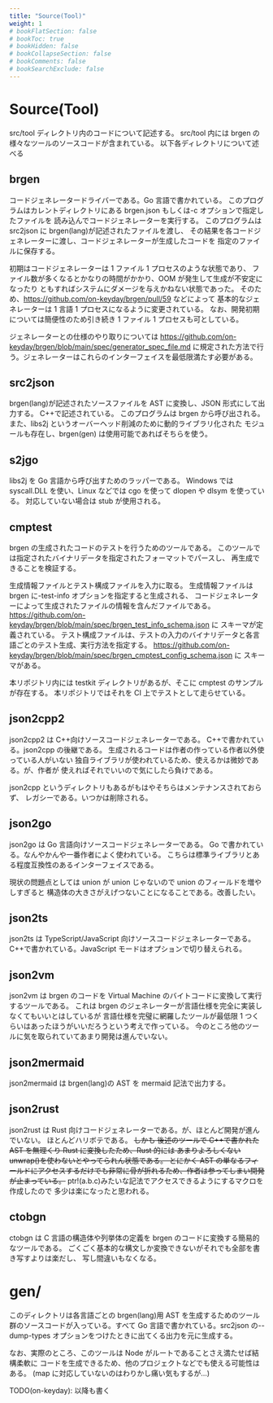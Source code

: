 ```yaml
---
title: "Source(Tool)"
weight: 1
# bookFlatSection: false
# bookToc: true
# bookHidden: false
# bookCollapseSection: false
# bookComments: false
# bookSearchExclude: false
---
```


# Source(Tool)

src/tool ディレクトリ内のコードについて記述する。
src/tool 内には brgen の様々なツールのソースコードが含まれている。
以下各ディレクトリについて述べる

## brgen

コードジェネレータードライバーである。Go 言語で書かれている。
このプログラムはカレントディレクトリにある brgen.json もしくは-c オプションで指定したファイルを
読み込んでコードジェネレーターを実行する。
このプログラムは src2json に brgen(lang)が記述されたファイルを渡し、
その結果を各コードジェネレーターに渡し、コードジェネレーターが生成したコードを
指定のファイルに保存する。

初期はコードジェネレーターは 1 ファイル 1 プロセスのような状態であり、
ファイル数が多くなるとかなりの時間がかかり、OOM が発生して生成が不安定になったり
ともすればシステムにダメージを与えかねない状態であった。
そのため、https://github.com/on-keyday/brgen/pull/59 などによって
基本的なジェネレーターは 1 言語 1 プロセスになるように変更されている。
なお、開発初期については簡便性のため引き続き 1 ファイル 1 プロセスも可としている。

ジェネレーターとの仕様のやり取りについては
https://github.com/on-keyday/brgen/blob/main/spec/generator_spec_file.md
に規定された方法で行う。ジェネレーターはこれらのインターフェイスを最低限満たす必要がある。

## src2json

brgen(lang)が記述されたソースファイルを AST に変換し、JSON 形式にして出力する。
C++で記述されている。
このプログラムは brgen から呼び出される。
また、libs2j というオーバーヘッド削減のために動的ライブラリ化された
モジュールも存在し、brgen(gen) は使用可能であればそちらを使う。

## s2jgo

libs2j を Go 言語から呼び出すためのラッパーである。
Windows では syscall.DLL を使い、Linux などでは cgo を使って dlopen や dlsym を使っている。
対応していない場合は stub が使用される。

## cmptest

brgen の生成されたコードのテストを行うためのツールである。
このツールでは指定されたバイナリデータを指定されたフォーマットでパースし、
再生成できることを検証する。

生成情報ファイルとテスト構成ファイルを入力に取る。
生成情報ファイルは brgen に-test-info オプションを指定すると生成される、
コードジェネレーターによって生成されたファイルの情報を含んだファイルである。
https://github.com/on-keyday/brgen/blob/main/spec/brgen_test_info_schema.json に
スキーマが定義されている。
テスト構成ファイルは、テストの入力のバイナリデータと各言語ごとのテスト生成、実行方法を指定する。
https://github.com/on-keyday/brgen/blob/main/spec/brgen_cmptest_config_schema.json に
スキーマがある。

本リポジトリ内には testkit ディレクトリがあるが、そこに cmptest のサンプルが存在する。
本リポジトリではそれを CI 上でテストとして走らせている。

## json2cpp2

json2cpp2 は C++向けソースコードジェネレーターである。
C++で書かれている。json2cpp の後継である。
生成されるコードは作者の作っている作者以外使っている人がいない
独自ライブラリが使われているため、使えるかは微妙である。が、作者が
使えればそれでいいので気にしたら負けである。

json2cpp というディレクトリもあるがもはやそちらはメンテナンスされておらず、
レガシーである。いつかは削除される。

## json2go

json2go は Go 言語向けソースコードジェネレーターである。
Go で書かれている。なんやかんや一番作者によく使われている。
こちらは標準ライブラリとある程度互換性のあるインターフェイスである。

現状の問題点としては union が union じゃないので union のフィールドを増やしすぎると
構造体の大きさがえげつないことになることである。改善したい。

## json2ts

json2ts は TypeScript/JavaScript 向けソースコードジェネレーターである。
C++で書かれている。JavaScript モードはオプションで切り替えられる。

## json2vm

json2vm は brgen のコードを Virtual Machine のバイトコードに変換して実行するツールである。
これは brgen のジェネレーターが言語仕様を完全に実装しなくてもいいとはしているが
言語仕様を完璧に網羅したツールが最低限 1 つくらいはあったほうがいいだろうという考えで作っている。
今のところ他のツールに気を取られていてあまり開発は進んでいない。

## json2mermaid

json2mermaid は brgen(lang)の AST を mermaid 記法で出力する。

## json2rust

json2rust は Rust 向けコードジェネレーターである。が、ほとんど開発が進んでいない。
ほとんどハリボテである。
~~しかも 後述のツールで
C++で書かれた AST を無理くり Rust に変換したため、Rust 的には
あまりよろしくない unwrap()を使わないとやってられん状態である。
とにかく AST の単なるフィールドにアクセスするだけでも非常に骨が折れるため、作者は参ってしまい開発が止まっている。~~
ptr!(a.b.c)みたいな記法でアクセスできるようにするマクロを作成したので
多少は楽になったと思われる。

## ctobgn

ctobgn は C 言語の構造体や列挙体の定義を brgen のコードに変換する簡易的なツールである。
ごくごく基本的な構文しか変換できないがそれでも全部を書き写すよりは楽だし、
写し間違いもなくなる。

# gen/

このディレクトリは各言語ごとの brgen(lang)用 AST を生成するためのツール群のソースコードが入っている。すべて Go 言語で書かれている。src2json の--dump-types オプションをつけたときに出てくる出力を元に生成する。

なお、実際のところ、このツールは Node がルートであることさえ満たせば結構柔軟に
コードを生成できるため、他のプロジェクトなどでも使える可能性はある。
(map に対応していないのはわりかし痛い気もするが...)

TODO(on-keyday): 以降も書く
